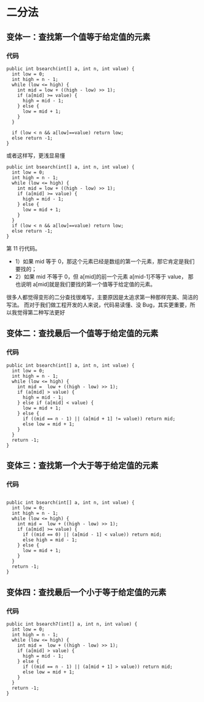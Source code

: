 # 二分法
## 变体一：查找第一个值等于给定值的元素
### 代码
```
public int bsearch(int[] a, int n, int value) {
  int low = 0;
  int high = n - 1;
  while (low <= high) {
    int mid = low + ((high - low) >> 1);
    if (a[mid] >= value) {
      high = mid - 1;
    } else {
      low = mid + 1;
    }
  }

  if (low < n && a[low]==value) return low;
  else return -1;
}
```
或者这样写，更浅显易懂
```golang
public int bsearch(int[] a, int n, int value) {
  int low = 0;
  int high = n - 1;
  while (low <= high) {
    int mid = low + ((high - low) >> 1);
    if (a[mid] >= value) {
      high = mid - 1;
    } else {
      low = mid + 1;
    }
  }
  if (low < n && a[low]==value) return low;
  else return -1;
}
```
第 11 行代码。
* 1）如果 mid 等于 0，那这个元素已经是数组的第一个元素，那它肯定是我们要找的；
* 2）如果 mid 不等于 0，但 a[mid]的前一个元素 a[mid-1]不等于 value，
那也说明 a[mid]就是我们要找的第一个值等于给定值的元素。

很多人都觉得变形的二分查找很难写，主要原因是太追求第一种那样完美、简洁的写法。
而对于我们做工程开发的人来说，代码易读懂、没 Bug，其实更重要，所以我觉得第二种写法更好

## 变体二：查找最后一个值等于给定值的元素
### 代码
```
public int bsearch(int[] a, int n, int value) {
  int low = 0;
  int high = n - 1;
  while (low <= high) {
    int mid =  low + ((high - low) >> 1);
    if (a[mid] > value) {
      high = mid - 1;
    } else if (a[mid] < value) {
      low = mid + 1;
    } else {
      if ((mid == n - 1) || (a[mid + 1] != value)) return mid;
      else low = mid + 1;
    }
  }
  return -1;
}
```
## 变体三：查找第一个大于等于给定值的元素
### 代码
```

public int bsearch(int[] a, int n, int value) {
  int low = 0;
  int high = n - 1;
  while (low <= high) {
    int mid =  low + ((high - low) >> 1);
    if (a[mid] >= value) {
      if ((mid == 0) || (a[mid - 1] < value)) return mid;
      else high = mid - 1;
    } else {
      low = mid + 1;
    }
  }
  return -1;
}
```
## 变体四：查找最后一个小于等于给定值的元素
### 代码
```
public int bsearch7(int[] a, int n, int value) {
  int low = 0;
  int high = n - 1;
  while (low <= high) {
    int mid =  low + ((high - low) >> 1);
    if (a[mid] > value) {
      high = mid - 1;
    } else {
      if ((mid == n - 1) || (a[mid + 1] > value)) return mid;
      else low = mid + 1;
    }
  }
  return -1;
}
```